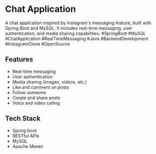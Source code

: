 # Chat Application
A chat application inspired by Instagram's messaging feature, built with Spring Boot and MySQL. It includes real-time messaging, user authentication, and media sharing capabilities. #SpringBoot #MySQL #ChatApplication #RealTimeMessaging #Java #BackendDevelopment #InstagramClone #OpenSource
## Features
- Real-time messaging
- User authentication
- Media sharing (images, videos, etc.)
- Like and comment on posts
- Follow someone
- Create and share posts
- Voice and video calling
## Tech Stack
- Spring boot
- RESTful APIs
- MySQL
- Apache Maven
